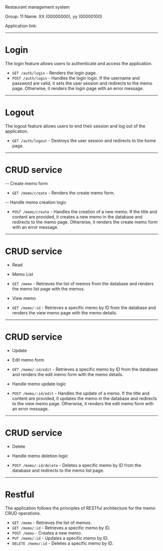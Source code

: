 Restaurant management system

Group: 11
Name: 
XX (00000000),
yy (00000100)

Application link: 

********************************************
# Login
The login feature allows users to authenticate and access the application.

- `GET /auth/login` - Renders the login page.
- `POST /auth/login` - Handles the login logic. If the username and password are valid, it sets the user session and redirects to the memo page. Otherwise, it renders the login page with an error message.

********************************************
# Logout
The logout feature allows users to end their session and log out of the application.

- `GET /auth/logout` - Destroys the user session and redirects to the home page.
********************************************
# CRUD service
-- Create memo form

- `GET /memo/create` - Renders the create memo form.

-- Handle memo creation logic

- `POST /memo/create` - Handles the creation of a new memo. If the title and content are provided, it creates a new memo in the database and redirects to the memo page. Otherwise, it renders the create memo form with an error message.

********************************************
# CRUD service
- Read

- Memo List

- `GET /memo` - Retrieves the list of memos from the database and renders the memo list page with the memos.

- View memo

- `GET /memo/:id` - Retrieves a specific memo by ID from the database and renders the view memo page with the memo details.

********************************************
# CRUD service
- Update

- Edit memo form

- `GET /memo/:id/edit` - Retrieves a specific memo by ID from the database and renders the edit memo form with the memo details.

- Handle memo update logic

- `POST /memo/:id/edit` - Handles the update of a memo. If the title and content are provided, it updates the memo in the database and redirects to the view memo page. Otherwise, it renders the edit memo form with an error message.

********************************************
# CRUD service
- Delete

- Handle memo deletion logic

- `POST /memo/:id/delete` - Deletes a specific memo by ID from the database and redirects to the memo list page.

********************************************
# Restful

The application follows the principles of RESTful architecture for the memo CRUD operations.

- `GET /memo` - Retrieves the list of memos.
- `GET /memo/:id` - Retrieves a specific memo by ID.
- `POST /memo` - Creates a new memo.
- `PUT /memo/:id` - Updates a specific memo by ID.
- `DELETE /memo/:id` - Deletes a specific memo by ID.